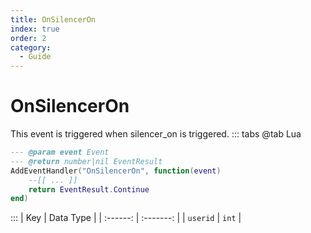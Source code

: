 ```yaml
---
title: OnSilencerOn
index: true
order: 2
category:
  - Guide
---
```


# OnSilencerOn
This event is triggered when silencer_on is triggered.
::: tabs
@tab Lua
```lua
--- @param event Event
--- @return number|nil EventResult
AddEventHandler("OnSilencerOn", function(event)
    --[[ ... ]]
    return EventResult.Continue
end)
```

:::
|    Key   | Data Type |
| :------: | :-------: |
| `userid` |   `int`   |